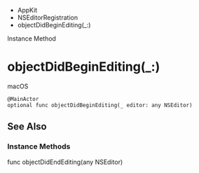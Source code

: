 

- AppKit
- NSEditorRegistration
-  objectDidBeginEditing(\_:) 

Instance Method

# objectDidBeginEditing(\_:)

macOS

``` source
@MainActor
optional func objectDidBeginEditing(_ editor: any NSEditor)
```

## See Also

### Instance Methods

func objectDidEndEditing(any NSEditor)

